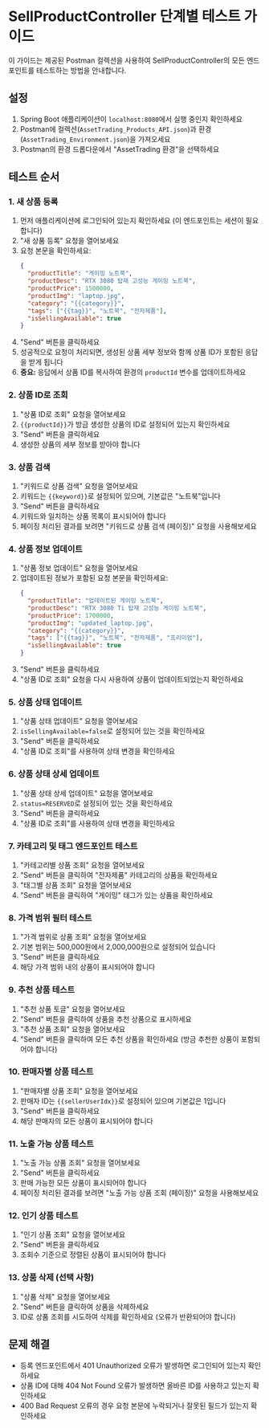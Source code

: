 # SellProductController 단계별 테스트 가이드

이 가이드는 제공된 Postman 컬렉션을 사용하여 SellProductController의 모든 엔드포인트를 테스트하는 방법을 안내합니다.

## 설정

1. Spring Boot 애플리케이션이 `localhost:8080`에서 실행 중인지 확인하세요
2. Postman에 컬렉션(`AssetTrading_Products_API.json`)과 환경(`AssetTrading_Environment.json`)을 가져오세요
3. Postman의 환경 드롭다운에서 "AssetTrading 환경"을 선택하세요

## 테스트 순서

### 1. 새 상품 등록

1. 먼저 애플리케이션에 로그인되어 있는지 확인하세요 (이 엔드포인트는 세션이 필요합니다)
2. "새 상품 등록" 요청을 열어보세요
3. 요청 본문을 확인하세요:
   ```json
   {
     "productTitle": "게이밍 노트북",
     "productDesc": "RTX 3080 탑재 고성능 게이밍 노트북",
     "productPrice": 1500000,
     "productImg": "laptop.jpg",
     "category": "{{category}}",
     "tags": ["{{tag}}", "노트북", "전자제품"],
     "isSellingAvailable": true
   }
   ```
4. "Send" 버튼을 클릭하세요
5. 성공적으로 요청이 처리되면, 생성된 상품 세부 정보와 함께 상품 ID가 포함된 응답을 받게 됩니다
6. **중요:** 응답에서 상품 ID를 복사하여 환경의 `productId` 변수를 업데이트하세요

### 2. 상품 ID로 조회

1. "상품 ID로 조회" 요청을 열어보세요
2. `{{productId}}`가 방금 생성한 상품의 ID로 설정되어 있는지 확인하세요
3. "Send" 버튼을 클릭하세요
4. 생성한 상품의 세부 정보를 받아야 합니다

### 3. 상품 검색

1. "키워드로 상품 검색" 요청을 열어보세요
2. 키워드는 `{{keyword}}`로 설정되어 있으며, 기본값은 "노트북"입니다
3. "Send" 버튼을 클릭하세요
4. 키워드와 일치하는 상품 목록이 표시되어야 합니다
5. 페이징 처리된 결과를 보려면 "키워드로 상품 검색 (페이징)" 요청을 사용해보세요

### 4. 상품 정보 업데이트

1. "상품 정보 업데이트" 요청을 열어보세요
2. 업데이트된 정보가 포함된 요청 본문을 확인하세요:
   ```json
   {
     "productTitle": "업데이트된 게이밍 노트북",
     "productDesc": "RTX 3080 Ti 탑재 고성능 게이밍 노트북",
     "productPrice": 1700000,
     "productImg": "updated_laptop.jpg",
     "category": "{{category}}",
     "tags": ["{{tag}}", "노트북", "전자제품", "프리미엄"],
     "isSellingAvailable": true
   }
   ```
3. "Send" 버튼을 클릭하세요
4. "상품 ID로 조회" 요청을 다시 사용하여 상품이 업데이트되었는지 확인하세요

### 5. 상품 상태 업데이트

1. "상품 상태 업데이트" 요청을 열어보세요
2. `isSellingAvailable=false`로 설정되어 있는 것을 확인하세요
3. "Send" 버튼을 클릭하세요
4. "상품 ID로 조회"를 사용하여 상태 변경을 확인하세요

### 6. 상품 상태 상세 업데이트

1. "상품 상태 상세 업데이트" 요청을 열어보세요
2. `status=RESERVED`로 설정되어 있는 것을 확인하세요
3. "Send" 버튼을 클릭하세요
4. "상품 ID로 조회"를 사용하여 상태 변경을 확인하세요

### 7. 카테고리 및 태그 엔드포인트 테스트

1. "카테고리별 상품 조회" 요청을 열어보세요
2. "Send" 버튼을 클릭하여 "전자제품" 카테고리의 상품을 확인하세요
3. "태그별 상품 조회" 요청을 열어보세요
4. "Send" 버튼을 클릭하여 "게이밍" 태그가 있는 상품을 확인하세요

### 8. 가격 범위 필터 테스트

1. "가격 범위로 상품 조회" 요청을 열어보세요
2. 기본 범위는 500,000원에서 2,000,000원으로 설정되어 있습니다
3. "Send" 버튼을 클릭하세요
4. 해당 가격 범위 내의 상품이 표시되어야 합니다

### 9. 추천 상품 테스트

1. "추천 상품 토글" 요청을 열어보세요
2. "Send" 버튼을 클릭하여 상품을 추천 상품으로 표시하세요
3. "추천 상품 조회" 요청을 열어보세요
4. "Send" 버튼을 클릭하여 모든 추천 상품을 확인하세요 (방금 추천한 상품이 포함되어야 합니다)

### 10. 판매자별 상품 테스트

1. "판매자별 상품 조회" 요청을 열어보세요
2. 판매자 ID는 `{{sellerUserIdx}}`로 설정되어 있으며 기본값은 1입니다
3. "Send" 버튼을 클릭하세요
4. 해당 판매자의 모든 상품이 표시되어야 합니다

### 11. 노출 가능 상품 테스트

1. "노출 가능 상품 조회" 요청을 열어보세요
2. "Send" 버튼을 클릭하세요
3. 판매 가능한 모든 상품이 표시되어야 합니다
4. 페이징 처리된 결과를 보려면 "노출 가능 상품 조회 (페이징)" 요청을 사용해보세요

### 12. 인기 상품 테스트

1. "인기 상품 조회" 요청을 열어보세요
2. "Send" 버튼을 클릭하세요
3. 조회수 기준으로 정렬된 상품이 표시되어야 합니다

### 13. 상품 삭제 (선택 사항)

1. "상품 삭제" 요청을 열어보세요
2. "Send" 버튼을 클릭하여 상품을 삭제하세요
3. ID로 상품 조회를 시도하여 삭제를 확인하세요 (오류가 반환되어야 합니다)

## 문제 해결

- 등록 엔드포인트에서 401 Unauthorized 오류가 발생하면 로그인되어 있는지 확인하세요
- 상품 ID에 대해 404 Not Found 오류가 발생하면 올바른 ID를 사용하고 있는지 확인하세요
- 400 Bad Request 오류의 경우 요청 본문에 누락되거나 잘못된 필드가 있는지 확인하세요 